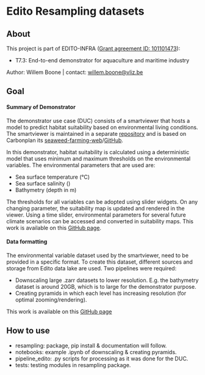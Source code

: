 # Edito Resampling datasets

## About
This project is part of EDITO-INFRA ([Grant agreement ID: 101101473](https://doi.org/10.3030/101101473)):
- T7.3: End-to-end demonstrator for aquaculture and maritime industry

Author: Willem Boone | contact: [willem.boone@vliz.be](willem.boone@vliz.be)

## Goal
#### Summary of Demonstrator
The demonstrator use case (DUC) consists of a smartviewer that hosts a model to predict habitat suitability based on environmental living conditions. The smartviewer is maintained in a separate [repository](https://github.com/willem0boone/Edito_model_viewer) and is based on Carbonplan its [seaweed-farming-web](https://carbonplan.org/research/seaweed-farming)/[GitHub](https://github.com/carbonplan/seaweed-farming-web).

In this demonstrator, habitat suitability is calculated using a deterministic model that uses minimum and maximum thresholds on the environmental variables.
 The environmental parameters that are used are: 

- Sea surface temperature (°C)
- Sea surface salinity ()
- Bathymetry (depth in m) 

The thresholds for all variables can be adopted using slider widgets. On any changing parameter, the suitability map is updated and rendered in the viewer. Using a time slider, environmental parameters for several future climate scenarios can be accessed and converted in suitability maps.
This work is available on this [GitHub page](https://github.com/willem0boone/Edito_model_viewer). 

#### Data formatting
The environmental variable dataset used by the smartviewer, need to be provided in a specific format. To create this dataset, different sources and storage from Edito data lake are used. Two pipelines were required: 
- Downscaling large .zarr datasets to lower resolution. E.g. the bathymetry dataset is around 20GB, which is to large for the demonstrator purpose.
- Creating pyramids in which each level has increasing resolution (for optimal zooming/rendering).

This work is available on this [GitHub page](https://github.com/willem0boone/Edito_resampling_datasets)

## How to use
- resampling: package, pip install & documentation will follow. 
- notebooks: example .ipynb of downscaling & creating pyramids.
- pipeline_edito: .py scripts for processing as it was done for the DUC.
- tests: testing modules in resampling package. 